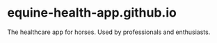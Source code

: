 # equine-health-app.github.io
The healthcare app for horses. Used by professionals and enthusiasts. 
